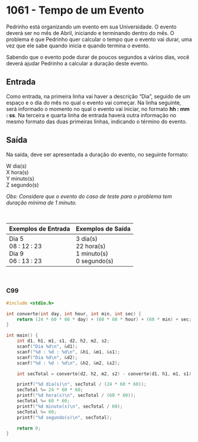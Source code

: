 1061 - Tempo de um Evento
=========================

Pedrinho está organizando um evento em sua Universidade. O evento deverá ser no mês de Abril, iniciando e terminando dentro do mês. O problema é que Pedrinho quer calcular o tempo que o evento vai durar, uma vez que ele sabe quando inicia e quando termina o evento.

Sabendo que o evento pode durar de poucos segundos a vários dias, você deverá ajudar Pedrinho a calcular a duração deste evento.

Entrada
-------

Como entrada, na primeira linha vai haver a descrição “Dia”, seguido de um espaço e o dia do mês no qual o evento vai começar. Na linha seguinte, será informado o momento no qual o evento vai iniciar, no formato **hh : mm : ss**. Na terceira e quarta linha de entrada haverá outra informação no mesmo formato das duas primeiras linhas, indicando o término do evento.

Saída
-----

Na saída, deve ser apresentada a duração do evento, no seguinte formato:  
  
W dia(s)  
X hora(s)  
Y minuto(s)  
Z segundo(s)  
  
_Obs: Considere que o evento do caso de teste para o problema tem duração mínima de 1 minuto._


&nbsp;

| Exemplos de Entrada | Exemplos de Saída |
|---------------------|-------------------|
| Dia 5 <br/> 08 : 12 : 23 <br/> Dia 9 <br/> 06 : 13 : 23 | 3 dia(s) <br/> 22 hora(s) <br/> 1 minuto(s) <br/> 0 segundo(s) |

&nbsp;

### C99

```c
#include <stdio.h>

int converte(int day, int hour, int min, int sec) {
    return (24 * 60 * 60 * day) + (60 * 60 * hour) + (60 * min) + sec;
}

int main() {
    int d1, h1, m1, s1, d2, h2, m2, s2;
    scanf("Dia %d\n", &d1);
    scanf("%d : %d : %d\n", &h1, &m1, &s1);
    scanf("Dia %d\n", &d2);
    scanf("%d : %d : %d\n", &h2, &m2, &s2);

    int secTotal = converte(d2, h2, m2, s2) - converte(d1, h1, m1, s1);

    printf("%d dia(s)\n", secTotal / (24 * 60 * 60));
    secTotal %= 24 * 60 * 60;
    printf("%d hora(s)\n", secTotal / (60 * 60));
    secTotal %= 60 * 60;
    printf("%d minuto(s)\n", secTotal / 60);
    secTotal %= 60;
    printf("%d segundo(s)\n", secTotal);

    return 0;
}
```
